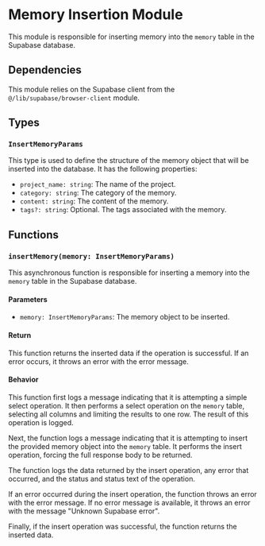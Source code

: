 # Memory Insertion Module

This module is responsible for inserting memory into the `memory` table in the Supabase database.

## Dependencies

This module relies on the Supabase client from the `@/lib/supabase/browser-client` module.

## Types

### `InsertMemoryParams`

This type is used to define the structure of the memory object that will be inserted into the database. It has the following properties:

- `project_name: string`: The name of the project.
- `category: string`: The category of the memory.
- `content: string`: The content of the memory.
- `tags?: string`: Optional. The tags associated with the memory.

## Functions

### `insertMemory(memory: InsertMemoryParams)`

This asynchronous function is responsible for inserting a memory into the `memory` table in the Supabase database.

#### Parameters

- `memory: InsertMemoryParams`: The memory object to be inserted.

#### Return

This function returns the inserted data if the operation is successful. If an error occurs, it throws an error with the error message.

#### Behavior

This function first logs a message indicating that it is attempting a simple select operation. It then performs a select operation on the `memory` table, selecting all columns and limiting the results to one row. The result of this operation is logged.

Next, the function logs a message indicating that it is attempting to insert the provided memory object into the `memory` table. It performs the insert operation, forcing the full response body to be returned.

The function logs the data returned by the insert operation, any error that occurred, and the status and status text of the operation.

If an error occurred during the insert operation, the function throws an error with the error message. If no error message is available, it throws an error with the message "Unknown Supabase error".

Finally, if the insert operation was successful, the function returns the inserted data.